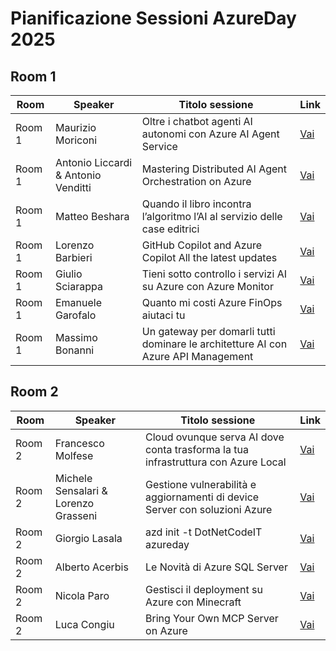 # Pianificazione Sessioni AzureDay 2025

## Room 1

| Room   | Speaker                                    | Titolo sessione                                                                 | Link |
|--------|--------------------------------------------|----------------------------------------------------------------------------------|------|
| Room 1 | Maurizio Moriconi                          | Oltre i chatbot agenti AI autonomi con Azure AI Agent Service                    | [Vai](./Room%201%20-%20Maurizio%20Moriconi%20-%20Oltre%20i%20chatbot%20agenti%20AI%20autonomi%20con%20Azure%20AI%20Agent%20Service) |
| Room 1 | Antonio Liccardi & Antonio Venditti        | Mastering Distributed AI Agent Orchestration on Azure                            | [Vai](./Room%201%20-%20Antonio%20Liccardi%20%26%20Antonio%20Venditti%20-%20Mastering%20Distributed%20AI%20Agent%20Orchestration%20on%20Azure) |
| Room 1 | Matteo Beshara                             | Quando il libro incontra l’algoritmo l’AI al servizio delle case editrici         | [Vai](./Room%201%20-%20Matteo%20Beshara%20-%20Quando%20il%20libro%20incontra%20l%E2%80%99algoritmo%20l%E2%80%99AI%20al%20servizio%20delle%20case%20editrici) |
| Room 1 | Lorenzo Barbieri                           | GitHub Copilot and Azure Copilot All the latest updates                          | [Vai](./Room%201%20-%20Lorenzo%20Barbieri%20-%20GitHub%20Copilot%20and%20Azure%20Copilot%20All%20the%20latest%20updates) |
| Room 1 | Giulio Sciarappa                           | Tieni sotto controllo i servizi AI su Azure con Azure Monitor                    | [Vai](./Room%201%20-%20Giulio%20Sciarappa%20-%20Tieni%20sotto%20controllo%20i%20servizi%20AI%20su%20Azure%20con%20Azure%20Monitor) |
| Room 1 | Emanuele Garofalo                          | Quanto mi costi Azure FinOps aiutaci tu                                           | [Vai](./Room%201%20-%20Emanuele%20Garofalo%20-%20Quanto%20mi%20costi%20Azure%20FinOps%20aiutaci%20tu) |
| Room 1 | Massimo Bonanni                            | Un gateway per domarli tutti dominare le architetture AI con Azure API Management | [Vai](./Room%201%20-%20Massimo%20Bonanni%20-%20Un%20gateway%20per%20domarli%20tutti%20dominare%20le%20architetture%20AI%20con%20Azure%20API%20Management) |

## Room 2

| Room   | Speaker                                    | Titolo sessione                                                                 | Link |
|--------|--------------------------------------------|----------------------------------------------------------------------------------|------|
| Room 2 | Francesco Molfese                          | Cloud ovunque serva AI dove conta trasforma la tua infrastruttura con Azure Local | [Vai](./Room%202%20-%20Francesco%20Molfese%20-%20Cloud%20ovunque%20serva%20AI%20dove%20conta%20trasforma%20la%20tua%20infrastruttura%20con%20Azure%20Local) |
| Room 2 | Michele Sensalari & Lorenzo Grasseni        | Gestione vulnerabilità e aggiornamenti di device Server con soluzioni Azure       | [Vai](./Room%202%20-%20Michele%20Sensalari%20%26%20Lorenzo%20Grasseni%20-%20Gestione%20vulnerabilit%C3%A0%20e%20aggiornamenti%20di%20device%20Server%20con%20soluzioni%20Azure) |
| Room 2 | Giorgio Lasala                             | azd init -t DotNetCodeIT azureday                                                | [Vai](./Room%202%20-%20Giorgio%20Lasala%20-%20azd%20init%20-t%20DotNetCodeIT%20azureday) |
| Room 2 | Alberto Acerbis                            | Le Novità di Azure SQL Server                                                    | [Vai](./Room%202%20-%20Alberto%20Acerbis%20-%20Le%20Novit%C3%A0%20di%20Azure%20SQL%20Server) |
| Room 2 | Nicola Paro                                | Gestisci il deployment su Azure con Minecraft                                     | [Vai](./Room%202%20-%20Nicola%20Paro%20-%20Gestisci%20il%20deployment%20su%20Azure%20con%20Minecraft) |
| Room 2 | Luca Congiu                                | Bring Your Own MCP Server on Azure                                               | [Vai](./Room%202%20-%20Luca%20Congiu%20-%20Bring%20Your%20Own%20MCP%20Server%20on%20Azure) |
